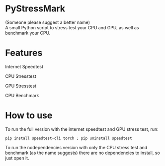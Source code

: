 # PyStressMark
(Someone please suggest a better name)      
A small Python script to stress test your CPU and GPU, as well as benchmark your CPU.

# Features
Internet Speedtest

CPU Stresstest

GPU Stresstest

CPU Benchmark

# How to use
To run the full version with the internet speedtest and GPU stress test, run:
```
pip install speedtest-cli torch ; pip uninstall speedtest
```
To run the nodependencies version with only the CPU stress test and benchmark (as the name suggests) there are no dependencies to install, so just open it.

